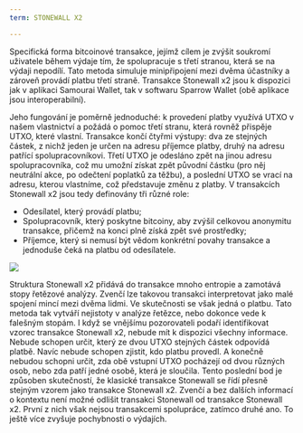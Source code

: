 ```yaml
---
term: STONEWALL X2

---
```

Specifická forma bitcoinové transakce, jejímž cílem je zvýšit soukromí uživatele během výdaje tím, že spolupracuje s třetí stranou, která se na výdaji nepodílí. Tato metoda simuluje minipřipojení mezi dvěma účastníky a zároveň provádí platbu třetí straně. Transakce Stonewall x2 jsou k dispozici jak v aplikaci Samourai Wallet, tak v softwaru Sparrow Wallet (obě aplikace jsou interoperabilní).

Jeho fungování je poměrně jednoduché: k provedení platby využívá UTXO v našem vlastnictví a požádá o pomoc třetí stranu, která rovněž přispěje UTXO, které vlastní. Transakce končí čtyřmi výstupy: dva ze stejných částek, z nichž jeden je určen na adresu příjemce platby, druhý na adresu patřící spolupracovníkovi. Třetí UTXO je odesláno zpět na jinou adresu spolupracovníka, což mu umožní získat zpět původní částku (pro něj neutrální akce, po odečtení poplatků za těžbu), a poslední UTXO se vrací na adresu, kterou vlastníme, což představuje změnu z platby. V transakcích Stonewall x2 jsou tedy definovány tři různé role:


- Odesílatel, který provádí platbu;
- Spolupracovník, který poskytne bitcoiny, aby zvýšil celkovou anonymitu transakce, přičemž na konci plně získá zpět své prostředky;
- Příjemce, který si nemusí být vědom konkrétní povahy transakce a jednoduše čeká na platbu od odesílatele.

![](../../dictionnaire/assets/3.webp)

Struktura Stonewall x2 přidává do transakce mnoho entropie a zamotává stopy řetězové analýzy. Zvenčí lze takovou transakci interpretovat jako malé spojení mincí mezi dvěma lidmi. Ve skutečnosti se však jedná o platbu. Tato metoda tak vytváří nejistoty v analýze řetězce, nebo dokonce vede k falešným stopám. I když se vnějšímu pozorovateli podaří identifikovat vzorec transakce Stonewall x2, nebude mít k dispozici všechny informace. Nebude schopen určit, který ze dvou UTXO stejných částek odpovídá platbě. Navíc nebude schopen zjistit, kdo platbu provedl. A konečně nebudou schopni určit, zda obě vstupní UTXO pocházejí od dvou různých osob, nebo zda patří jedné osobě, která je sloučila. Tento poslední bod je způsoben skutečností, že klasické transakce Stonewall se řídí přesně stejným vzorem jako transakce Stonewall x2. Zvenčí a bez dalších informací o kontextu není možné odlišit transakci Stonewall od transakce Stonewall x2. První z nich však nejsou transakcemi spolupráce, zatímco druhé ano. To ještě více zvyšuje pochybnosti o výdajích.